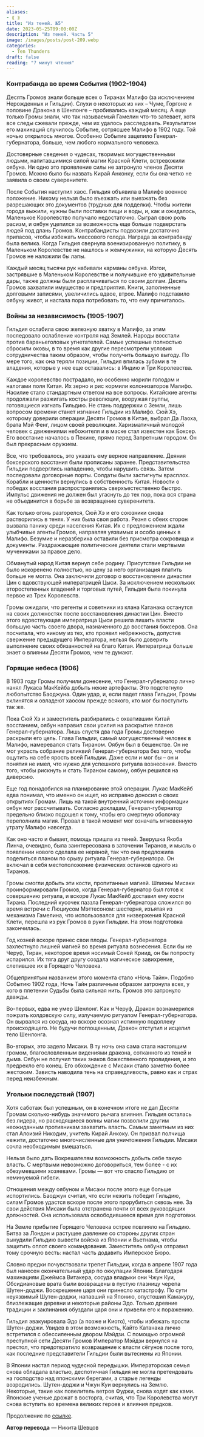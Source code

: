 ```yaml
---
aliases: 
- ⟪ ⟫
title: "Из теней. №5"
date: 2023-05-25T09:00:00Z
description: "Из теней. Часть 5"
image: /images/posts/post-209.webp
categories: 
  - Ten Thunders
draft: false
reading: "7 минут чтения"
---
```


### Контрабанда во время События (1902-1904)

Десять Громов знали больше всех о Тиранах Малифо (за исключением Нерожденных и Гильдии). Слухи о некоторых из них – Чуме, Горгоне и половине Дракона в Шенлонге – пробивались каждый месяц. А еще только Громы знали, что так называемый Гамелин что-то затевает, хотя все следы сжевали прежде, чем их удалось расследовать. Результатом его махинаций случилось Событие, сотрясшее Малифо в 1902 году. Той ночью открылось многое. Особенно Событие зацепило Генерал-губернатора, больше, чем любого нормального человека.

Достоверные сведения о чудесах, творимых могущественными людьми, напитавшимися силой магии Красной Клети, встревожили оябуна. Ни одно это проявление силы не затронуло членов Десяти Громов. Можно было бы назвать Кирай Анконку, если бы она четко не заявила о своем суверенитете.

После События наступил хаос. Гильдия объявила в Малифо военное положение. Никому нельзя было въезжать или выезжать без разрешающих это документов (трудных для подделки). Чтобы жители города выжили, нужны были поставки пищи и воды, и, как и ожидалось, Маленькое Королевство получало недостаточно. Сыграл свою роль расизм, и оябун уцепился за возможность еще больше подверстать людей под длань Громов. Контрабандисты подвозили достаточно припасов, чтобы избежать массового голода. Награда за контрабанду была велика. Когда Гильдия свернула военизированную политику, в Маленьком Королевстве не нашлось и жемчужинки, на которую Десять Громов не наложили бы лапы.

Каждый месяц тысячи рук набивали карманы оябуна. Изгои, застрявшие в Маленьком Королевстве и получившие его удивительные дары, также должны были расплачиваться по своим долгам. Десять Громов захватили имущество и предприятия. Книги, заполненные долговыми записями, увеличились вдвое, втрое. Малифо подставило оябуну живот, и настала пора потребовать то, что ему причиталось.

### Войны за независимость (1905-1907)

Гильдия ослабила свою железную хватку в Малифо, за этим последовало ослабление контроля над Землей. Народы восстали против бараньеголовых угнетателей. Самые успешные полностью сбросили оковы, в то время как другие пересмотрели условия сотрудничества таким образом, чтобы получить большую выгоду. По мере того, как она теряли позиции, Гильдия впилась зубами в те владения, которые у нее еще оставались: в Индию и Три Королевства.

Каждое королевство пострадало, но особенно морили голодом и налогами поля Китая. Их зерно и рис кормили колонизаторов Малифо. Насилие стало стандартным ответом на все вопросы. Китайские агенты продолжали разжигать костры революции, вооружая группы, готовящиеся изгнать Гильдию. Не стань поддержки с Земли, лишь вопросом времени станет изгнание Гильдии из Малифо. Сюй Хэ, которому доверили операции Десяти Громов в Китае, выбрал Да Лаоха, брата Мэй Фенг, лицом своей революции. Харизматичный молодой человек с движениями небожителя и в маске стал известен как Боксер. Его восстание началось в Пекине, прямо перед Запретным городом. Он был прекрасным оружием.

Все, что требовалось, это указать ему верное направление. Деяния боксерского восстания были прописаны заранее. Представительства Гильдии подверглись нападению, чтобы нарушить связь. Затем последовали договорные порты. Солдаты были застигнуты врасплох. Корабли и ценности вернулись в собственность Китая. Новости о победах восстания распространялись сверхъестественно быстро. Импульс движения не должен был угаснуть до тех пор, пока вся страна не объединится в борьбе за возвращение суверенитета.

Как только огонь разгорелся, Сюй Хэ и его союзники снова растворились в тенях. У них была своя работа. Резня с обеих сторон вызвала панику среди населения Китая. Их с предложением ждали улыбчивые агенты Громов, направляя уязвимых и особо ценных в Малифо. Безумие и неразбериха оставили без присмотра сокровища и документы. Раздражающие политические деятели стали мертвыми мучениками за правое дело.

Обманутый народ Китая вернул себе родину. Присутствие Гильдии не было искоренено полностью, но цену за него организация платить больше не могла. Она заключили договор о восстановлении династии Цин с вдовствующей императрицей Цыси. За исключением нескольких второстепенных владений и торговых путей, Гильдия была покинула первое из Трех Королевств.

Громы ожидали, что регенты и советники из клана Катанака останутся на своих должностях после восстановления династии Цин. Вместо этого вдовствующая императрица Цыси решила лишить власти большую часть своего двора, назначенного до восстания боксеров. Она посчитала, что никому из тех, кто проявил небрежность, допустив свержение предыдущего Императора, нельзя было доверить выполнение своих обязанностей на благо Китая. Императрица больше знает о влиянии Десяти Громов, чем те думают.

### Горящие небеса (1906)

В 1903 году Громы получили донесение, что Генерал-губернатор лично нанял Лукаса МакКейба добыть некие артефакты. Это подстегнуло любопытство Баоджуна. Один удар, и, если падет глава Гильдии, Громы вклинятся и овладеют хаосом прежде всякого, кто мог бы поступить так же.

Пока Сюй Хэ и заместитель разбирались с охватившим Китай восстанием, оябун направил свои усилия на раскрытие планов Генерал-губернатора. Лишь спустя два года Громы достоверно раскрыли его цель. Глава Гильдии, самый могущественный человек в Малифо, намеревался стать Тираном. Оябун был в бешенстве. Он не мог украсть собрание реликвий Генерал-губернатора без того, чтобы ощутить на себе ярость всей Гильдии. Даже если и мог бы – он и понятия не имел, что нужно для успешного ритуала вознесения. Вместо того, чтобы рискнуть и стать Тираном самому, оябун решился на диверсию.

Еще год понадобился на планирование этой операции. Лукас МакКейб едва понимал, что именно он ищет, но исправно доносил о своих открытиях Громам. Лишь на такой внутренний источник информации оябун мог рассчитывать. Согласно докладам, Генерал-губернатор предельно близко подошел к тому, чтобы его смертную оболочку переполнила магия. Провал в такой момент мог означать мгновенную утрату Малифо навсегда.

Как оно часто и бывает, помощь пришла из теней. Зверушка Якоба Линча, очевидно, была заинтересована в заточении Тиранов, и мысль о появлении нового сделала ее нервной, так что она предложила поделиться планом по срыву ритуала Генерал-губернатора. Он включал в себя местоположение физических останков одного из Тиранов.

Громы смогли добыть эти кости, пропитанные магией. Шпионы Мисаки проинформировали Громов, когда Генерал-губернатор был готов к совершению ритуала, и вскоре Лукас МакКейб доставил ему кости Тирана. Последний кусочек паззла Генерал-губернатора сложился во время встречи с Люциусом Мэттесоном: шестерня, изъятая из механизма Гамелина, что использовался для низвержения Красной Клети, перешла из рук Громов в руки Гильдии. На этом подготовка закончилась.

Год козней вскоре принес свои плоды. Генерал-губернатора захлестнуло лишней магией во время ритуала вознесения. Если бы не Черуф, Тиран, некоторое время носимый Соней Криид, он бы попросту испарился. Их тяга друг другу создала магическое завихрение, слепившее их в Горящего Человека.

Общепринятым названием этого момента стало «Ночь Тайн». Подобно Событию 1902 года, Ночь Тайн различным образом затронула всех, у кого в плетении Судьбы была сильная нить. Громов это затронуло дважды.

Во-первых, едва не умер Шенлонг. Как и Черуф, Дракон вознамерился пожрать колдовскую силу, излучаемую ритуалом Генерал-губернатора. Он вырвался из сосуда, но вскоре осознал истинную подоплеку происходящего. Не будучи поглощенным, Дракон отступил и исцелил тело Шенлонга.

Во-вторых, это задело Мисаки. В ту ночь она сама стала настоящим громом, благословленным видениями дракона, сотканного из теней и дыма. Оябун не получил таких знаков божественного провидения, и это предрекло его конец. Его обхождение с Мисаки стало заметно более жестоким. Зависть наводила тень на справедливость, равно как и страх перед неизбежным.

### Угольки последствий (1907)

Хотя саботаж был успешным, он в конечном итоге не дал Десяти Громам сколько-нибудь значимого рычага влияния. Гильдия осталась без лидера, но расходящиеся волны магии позволили другим неожиданным противникам захватить власть. Самым заметным из них стал Алоизий Никодим, учитель Кирай Анкоку. Он призвал полчища нежити, достаточно многочисленные для уничтожения Гильдии. Мисаки сочла необходимым вмешаться.

Нельзя было дать Вокрешателям возможность добыть себе такую власть. С мертвыми невозможно договориться, тем более - с их обезумевшими хозяевами. Громы — вот что спасло Гильдию от неминуемой гибели.

Отношения между оябуном и Мисаки после этого еще больше испортились. Баоджун считал, что если нежить победит Гильдию, силам Громов удастся вскоре после этого прорубиться сквозь нее. За свои действия Мисаки была отстранена почти от всех руководящих должностей. Она использовала освободившееся время для подготовки.

На Земле прибытие Горящего Человека острее повлияло на Гильдию. Битва за Лондон и растущее давление со стороны других стран вынудили Гильдию вывести войска из Японии и Вьетнама, чтобы защитить оплот своего командования. Заместитель оябуна отправил тому срочную весть: настал часть додавить Имперское Бюро.

Словно предки почувствовали трепет Гильдии, когда в апреле 1907 года был нанесен окончательный удар по оккупации Японии. Благодаря махинациям Джеймса Витакера, сосуда владыки они Чжун Куи, Обсидиановые врата были возвращены в пустую глазницу черепа Шутен-доджи. Воскрешение царя они принесло катастрофу. По сути неуязвимый Шутен-доджи, напавший на Японию, опустошил Камакуру, близлежащие деревни и некоторые районы Эдо. Только древние традиции и заклинания обуздали царя они и привели его к поражению.

Гильдия эвакуировала Эдо (а позже и Киото), чтобы избежать ярости Шутен-доджи. Увидев в этом возможность, Кайто Катанака лично встретился с обессиленным двором Мэйдзи. С помощью огромной преступной сети Десяти Громов Император Мэйдзи вернулся на престол, что предотвратило возвращение к власти сёгунов после того, как последние представители Гильдии были вытеснены из Японии.

В Японии настал период чудесной передышки. Императорская семья снова обладала властью, деспотичная Гильдия не могла претендовать на господство над японскими берегами, а старые легенды возродились. Шутен-доджи и Чжун Куи вернулись на Землю. Некоторые, такие как повелитель ветров Фуджи, снова ходят как ками. Японские ученые дрожат в восторга, считая, что Три Королевства могут снова вступить во времена великих героев и влияния предков.

Продолжение по [ссылке](http://malifaux.vercel.app/posts/post-210).

**Автор перевода** — Никита Шевцов

